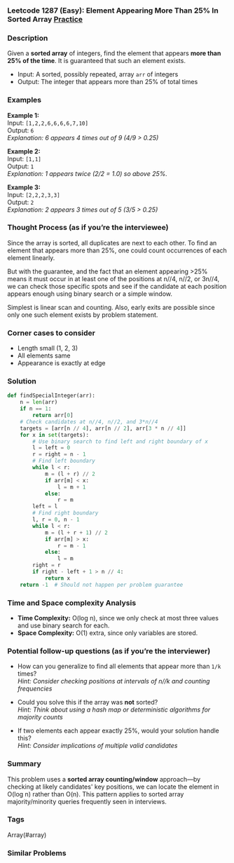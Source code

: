### Leetcode 1287 (Easy): Element Appearing More Than 25% In Sorted Array [Practice](https://leetcode.com/problems/element-appearing-more-than-25-in-sorted-array)

### Description  
Given a **sorted array** of integers, find the element that appears **more than 25% of the time**. It is guaranteed that such an element exists.
- Input: A sorted, possibly repeated, array `arr` of integers
- Output: The integer that appears more than 25% of total times

### Examples  

**Example 1:**  
Input: `[1,2,2,6,6,6,6,7,10]`  
Output: `6`  
*Explanation: 6 appears 4 times out of 9 (4/9 > 0.25)*

**Example 2:**  
Input: `[1,1]`  
Output: `1`  
*Explanation: 1 appears twice (2/2 = 1.0) so above 25%.*

**Example 3:**  
Input: `[2,2,2,3,3]`  
Output: `2`  
*Explanation: 2 appears 3 times out of 5 (3/5 > 0.25)*

### Thought Process (as if you’re the interviewee)  
Since the array is sorted, all duplicates are next to each other. To find an element that appears more than 25%, one could count occurrences of each element linearly.

But with the guarantee, and the fact that an element appearing >25% means it must occur in at least one of the positions at n//4, n//2, or 3n//4, we can check those specific spots and see if the candidate at each position appears enough using binary search or a simple window.

Simplest is linear scan and counting. Also, early exits are possible since only one such element exists by problem statement.

### Corner cases to consider  
- Length small (1, 2, 3)
- All elements same
- Appearance is exactly at edge

### Solution

```python
def findSpecialInteger(arr):
    n = len(arr)
    if n == 1:
        return arr[0]
    # Check candidates at n//4, n//2, and 3*n//4
    targets = [arr[n // 4], arr[n // 2], arr[3 * n // 4]]
    for x in set(targets):
        # Use binary search to find left and right boundary of x
        l = left = 0
        r = right = n - 1
        # Find left boundary
        while l < r:
            m = (l + r) // 2
            if arr[m] < x:
                l = m + 1
            else:
                r = m
        left = l
        # Find right boundary
        l, r = 0, n - 1
        while l < r:
            m = (l + r + 1) // 2
            if arr[m] > x:
                r = m - 1
            else:
                l = m
        right = r
        if right - left + 1 > n // 4:
            return x
    return -1  # Should not happen per problem guarantee
```

### Time and Space complexity Analysis  

- **Time Complexity:** O(log n), since we only check at most three values and use binary search for each.
- **Space Complexity:** O(1) extra, since only variables are stored.

### Potential follow-up questions (as if you’re the interviewer)  

- How can you generalize to find all elements that appear more than `1/k` times?  
  *Hint: Consider checking positions at intervals of n//k and counting frequencies*

- Could you solve this if the array was **not** sorted?  
  *Hint: Think about using a hash map or deterministic algorithms for majority counts*

- If two elements each appear exactly 25%, would your solution handle this?  
  *Hint: Consider implications of multiple valid candidates*

### Summary
This problem uses a **sorted array counting/window** approach—by checking at likely candidates' key positions, we can locate the element in O(log n) rather than O(n). This pattern applies to sorted array majority/minority queries frequently seen in interviews.

### Tags
Array(#array)

### Similar Problems
